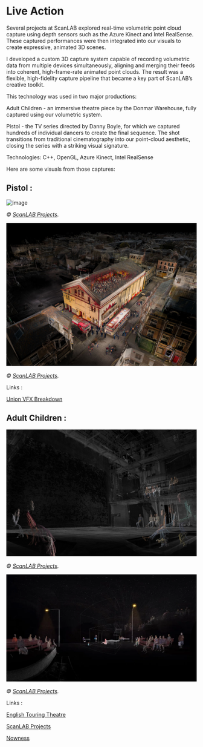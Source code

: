 # Live Action

Several projects at ScanLAB explored real-time volumetric point cloud capture using depth sensors such as the Azure Kinect and Intel RealSense. These captured performances were then integrated into our visuals to create expressive, animated 3D scenes.

I developed a custom 3D capture system capable of recording volumetric data from multiple devices simultaneously, aligning and merging their feeds into coherent, high-frame-rate animated point clouds. The result was a flexible, high-fidelity capture pipeline that became a key part of ScanLAB’s creative toolkit.

This technology was used in two major productions:

Adult Children - an immersive theatre piece by the Donmar Warehouse, fully captured using our volumetric system.

Pistol - the TV series directed by Danny Boyle, for which we captured hundreds of individual dancers to create the final sequence. The shot transitions from traditional cinematography into our point-cloud aesthetic, closing the series with a striking visual signature.

Technologies: C++, OpenGL, Azure Kinect, Intel RealSense

Here are some visuals from those captures:

## Pistol : 

![image](../Images/ScanLAB/LiveAction/Pistols/187_LonelyBoy_WebsiteImage_03_.png)

*© [ScanLAB Projects](https://scanlabprojects.co.uk/).*

![image](../Images/ScanLAB/LiveAction/Pistols/187_LonelyBoy_WebsiteImage_01.jpg)

*© [ScanLAB Projects](https://scanlabprojects.co.uk/).*

Links : 

[Union VFX Breakdown](https://www.unionvfx.com/work/pistol/)





## Adult Children : 

![image](../Images/ScanLAB/LiveAction/AdultChildren/AdultChildren_Co-created-by-Ella-Hickson-Sacha-Wares-and-ScanLAB-Projects-scaled.jpg)

*© [ScanLAB Projects](https://scanlabprojects.co.uk/).*

![image](../Images/ScanLAB/LiveAction/AdultChildren/adultchildren--body.DYIUCJpd_1wt4E7.webp)

*© [ScanLAB Projects](https://scanlabprojects.co.uk/).*

Links : 

[English Touring Theatre](https://ett.org.uk/our-work/adult-children/)

[ScanLAB Projects](https://scanlabprojects.co.uk/projects/adult-children/)

[Nowness](https://www.nowness.com/story/LFF-adult-childen)




